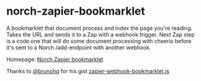 # norch-zapier-bookmarklet
A bookmarklet that document process and index the page you're reading. Takes the URL and sends it to a Zap with a webhook trigger. Next Zap step is a code one that will do some document processing with cheerio before it's sent to a Norch /add-endpoint with another webhook.

Homepage: [Norch Zapier bookmarklet](https://eklem.github.io/norch-zapier-bookmarklet/)

Thanks to [@brunohq](https://github.com/brunohq) for his gist [zapier-webhook-bookmarklet.js](https://gist.github.com/brunohq/52d73063540ffbf79a50d71601467870)

